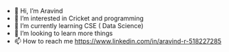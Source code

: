 - 👋 Hi, I’m Aravind
- 👀 I’m interested in Cricket and programming
- 🌱 I’m currently learning CSE ( Data Science)
- 💞️ I’m looking to learn more things
- 📫 How to reach me https://www.linkedin.com/in/aravind-r-518227285

<!---
19aravind/19aravind is a ✨ special ✨ repository because its `README.md` (this file) appears on your GitHub profile.
You can click the Preview link to take a look at your changes.
--->
